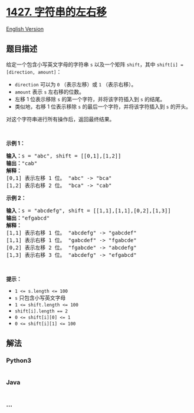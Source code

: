 # [1427. 字符串的左右移](https://leetcode-cn.com/problems/perform-string-shifts)

[English Version](https://github.com/yanglr/leetcode-ac/blob/master/assets/1400-1499/1427.Perform%20String%20Shifts/README_EN.md)

## 题目描述

<!-- 这里写题目描述 -->

<p>给定一个包含小写英文字母的字符串&nbsp;<code>s</code>&nbsp;以及一个矩阵&nbsp;<code>shift</code>，其中&nbsp;<code>shift[i] = [direction, amount]</code>：</p>

<ul>
	<li><code>direction</code>&nbsp;可以为&nbsp;<code>0</code>&nbsp;（表示左移）或&nbsp;<code>1</code>&nbsp;（表示右移）。</li>
	<li><code>amount</code>&nbsp;表示&nbsp;<code>s</code>&nbsp;左右移的位数。</li>
	<li>左移 1 位表示移除&nbsp;<code>s</code>&nbsp;的第一个字符，并将该字符插入到 <code>s</code> 的结尾。</li>
	<li>类似地，右移 1 位表示移除&nbsp;<code>s</code>&nbsp;的最后一个字符，并将该字符插入到 <code>s</code> 的开头。</li>
</ul>

<p>对这个字符串进行所有操作后，返回最终结果。</p>

<p>&nbsp;</p>

<p><strong>示例 1：</strong></p>

<pre>
<strong>输入：</strong>s = &quot;abc&quot;, shift = [[0,1],[1,2]]
<strong>输出：</strong>&quot;cab&quot;
<strong>解释：</strong>
[0,1] 表示左移 1 位。 &quot;abc&quot; -&gt; &quot;bca&quot;
[1,2] 表示右移 2 位。 &quot;bca&quot; -&gt; &quot;cab&quot;</pre>

<p><strong>示例 2：</strong></p>

<pre>
<strong>输入：</strong>s = &quot;abcdefg&quot;, shift = [[1,1],[1,1],[0,2],[1,3]]
<strong>输出：</strong>&quot;efgabcd&quot;
<strong>解释：</strong> 
[1,1] 表示右移 1 位。 &quot;abcdefg&quot; -&gt; &quot;gabcdef&quot;
[1,1] 表示右移 1 位。 &quot;gabcdef&quot; -&gt; &quot;fgabcde&quot;
[0,2] 表示左移 2 位。 &quot;fgabcde&quot; -&gt; &quot;abcdefg&quot;
[1,3] 表示右移 3 位。 &quot;abcdefg&quot; -&gt; &quot;efgabcd&quot;</pre>

<p>&nbsp;</p>

<p><strong>提示：</strong></p>

<ul>
	<li><code>1 &lt;= s.length &lt;= 100</code></li>
	<li><code>s</code>&nbsp;只包含小写英文字母</li>
	<li><code>1 &lt;= shift.length &lt;= 100</code></li>
	<li><code>shift[i].length == 2</code></li>
	<li><code>0 &lt;= shift[i][0] &lt;= 1</code></li>
	<li><code>0 &lt;= shift[i][1] &lt;= 100</code></li>
</ul>


## 解法

<!-- 这里可写通用的实现逻辑 -->

<!-- tabs:start -->

### **Python3**

<!-- 这里可写当前语言的特殊实现逻辑 -->

```python

```

### **Java**

<!-- 这里可写当前语言的特殊实现逻辑 -->

```java

```

### **...**

```

```

<!-- tabs:end -->
